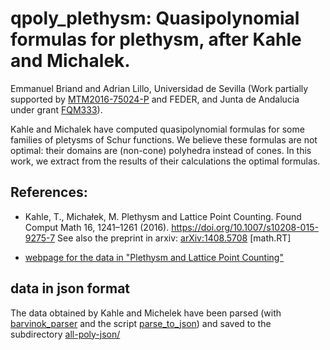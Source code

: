 # qpoly_plethysm: Quasipolynomial formulas for plethysm, after Kahle and Michalek.

Emmanuel Briand and Adrian Lillo, Universidad de Sevilla (Work partially supported by [MTM2016-75024-P](http://grupo.us.es/gmcedm/mtm.html) and FEDER, and Junta de Andalucia under grant [FQM333](http://grupo.us.es/gmcedm/index.html)).

Kahle and Michalek have computed quasipolynomial formulas for some families of pletysms of Schur functions. We believe these formulas are not optimal:
their domains are (non-cone) polyhedra instead of cones. In this work, we extract from the results of their calculations the optimal formulas.


## References:

* Kahle, T., Michałek, M. Plethysm and Lattice Point Counting. Found Comput Math 16, 1241–1261 (2016). https://doi.org/10.1007/s10208-015-9275-7 See also the preprint in arxiv:  	[arXiv:1408.5708](https://arxiv.org/abs/1408.5708) \[math.RT\]

* [webpage for the data in "Plethysm and Lattice Point Counting"](http://www.thomas-kahle.de/plethysm.html)

## data in json format

The data obtained by Kahle and Michelek have been parsed (with [barvinok_parser](barvinok_parser.py) and the script [parse_to_json](parse_to_json.py)) and saved to the subdirectory [all-poly-json/](all-poly-json/)


